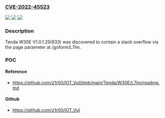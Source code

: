 ### [CVE-2022-45523](https://cve.mitre.org/cgi-bin/cvename.cgi?name=CVE-2022-45523)
![](https://img.shields.io/static/v1?label=Product&message=n%2Fa&color=blue)
![](https://img.shields.io/static/v1?label=Version&message=n%2Fa&color=blue)
![](https://img.shields.io/static/v1?label=Vulnerability&message=n%2Fa&color=brighgreen)

### Description

Tenda W30E V1.0.1.25(633) was discovered to contain a stack overflow via the page parameter at /goform/L7Im.

### POC

#### Reference
- https://github.com/z1r00/IOT_Vul/blob/main/Tenda/W30E/L7Im/readme.md

#### Github
- https://github.com/z1r00/IOT_Vul

